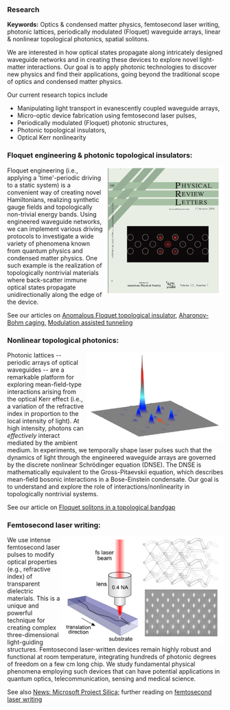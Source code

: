 ### Research

**Keywords:** Optics & condensed matter physics, femtosecond laser writing, photonic lattices,
periodically modulated (Floquet) waveguide arrays, linear & nonlinear topological photonics, spatial solitons.

We are interested in how optical states propagate along intricately designed waveguide networks and in creating these devices to explore novel light-matter interactions. Our goal is to apply photonic technologies to discover new physics and find their applications, going beyond the traditional scope of 
optics and condensed matter physics. <br />

Our current research topics include <br />
   - Manipulating light transport in evanescently coupled waveguide arrays,
   - Micro-optic device fabrication using femtosecond laser pulses, 
   - Periodically modulated (Floquet) photonic structures,
   - Photonic topological insulators,
   - Optical Kerr nonlinearity 

### Floquet engineering & photonic topological insulators:
[<img align="right" src="imageN/PRL_cover2.png " width="280"/>](https://journals.aps.org/prl/issues/121/7)
Floquet engineering (i.e., applying a 'time'-periodic driving to a static system) is a convenient way of creating novel Hamiltonians, realizing synthetic gauge fields and topologically non-trivial energy bands. Using engineered waveguide networks, we can implement various driving protocols to investigate a wide variety of phenomena known from quantum physics and condensed matter physics. One such example is the realization of topologically nontrivial materials where back-scatter immune optical states propagate unidirectionally along the edge of the device. <br />

See our articles on [Anomalous Floquet topological insulator,](https://doi.org/10.1038/ncomms13918) [Aharonov-Bohm caging,](https://doi.org/10.1103/PhysRevLett.121.075502) [Modulation assisted tunneling](https://doi.org/10.1088/1367-2630/17/11/115002)

### Nonlinear topological photonics:
[<img align="right" src="imageN/NLtopo2.png " width="320"/>](https://doi.org/10.1126/science.aba8725)
Photonic lattices -- periodic arrays of optical waveguides -- are a remarkable platform for exploring mean-field-type interactions arising from the optical Kerr effect (i.e., a variation of the refractive index in proportion to the local intensity of light). At high intensity, photons can *effectively* interact mediated by the ambient medium. In experiments, we temporally shape laser pulses such that the dynamics of light through the engineered waveguide arrays are governed by the discrete nonlinear Schrödinger equation (DNSE). The DNSE is mathematically equivalent to the Gross-Pitaevskii equation, which describes mean-field bosonic interactions in a Bose-Einstein condensate. Our goal is to understand and explore the role of interactions/nonlinearity in topologically nontrivial systems. <br />

See our article on [Floquet solitons in a topological bandgap](https://doi.org/10.1126/science.aba8725)

### Femtosecond laser writing:
<img align="right" src="imageN/FLW2.png  " width="380"/> 
We use intense femtosecond laser pulses to modify optical properties (e.g., refractive index) of transparent dielectric materials. This is a unique and powerful technique for creating complex three-dimensional light-guiding structures. Femtosecond laser-written devices remain highly robust and functional at room temperature, integrating hundreds of photonic degrees of freedom on a few cm long chip. We study fundamental physical phenomena employing such devices that can have potential applications in quantum optics, telecommunication, sensing and medical science. <br />

See also [News: Microsoft Project Silica;](https://news.microsoft.com/innovation-stories/ignite-project-silica-superman/) further reading on [femtosecond laser writing](https://doi.org/10.1038/nphoton.2008.47)
